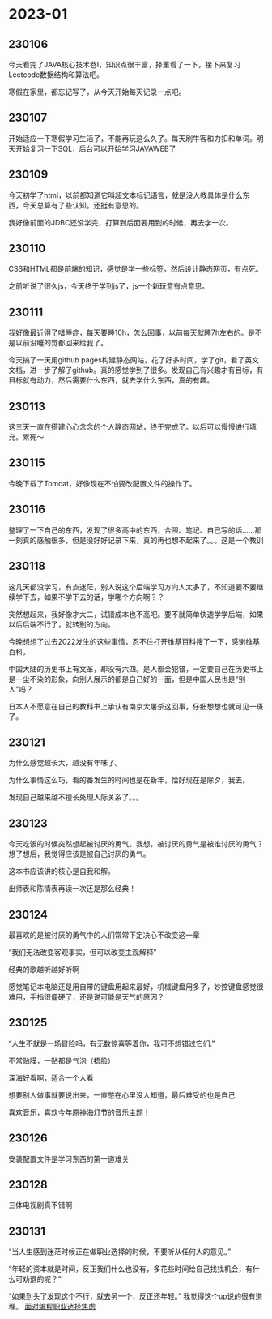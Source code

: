 # 2023-01

## 230106

今天看完了JAVA核心技术卷I，知识点很丰富，择重看了一下，接下来复习Leetcode数据结构和算法吧。
  
寒假在家里，都忘记写了，从今天开始每天记录一点吧。
  
## 230107

开始适应一下寒假学习生活了，不能再玩这么久了。每天刷牛客和力扣和单词。明天开始复习一下SQL，后台可以开始学习JAVAWEB了

## 230109

今天初学了html，以前都知道它叫超文本标记语言，就是没人教具体是什么东西，今天总算有了些认知。还挺有意思的。

我好像前面的JDBC还没学完，打算到后面要用到的时候，再去学一次。
  

## 230110

CSS和HTML都是前端的知识，感觉是学一些标签，然后设计静态网页，有点死。

之前听说了很久js，今天终于学到js了，js一个新玩意有点意思。
  

## 230111

我好像最近得了嗜睡症，每天要睡10h，怎么回事，以前每天就睡7h左右的。是不是以前没睡的觉都回来给我了。

今天搞了一天用github pages构建静态网站，花了好多时间，学了git，看了英文文档，进一步了解了github。真的感觉学到了很多。发现自己有兴趣才有目标，有目标就有动力，然后需要什么东西，就去学什么东西，真的有趣。

## 230113

这三天一直在搭建心心念念的个人静态网站，终于完成了。以后可以慢慢进行填充。累死～

## 230115

今晚下载了Tomcat，好像现在不怕要改配置文件的操作了。

## 230116

整理了一下自己的东西，发现了很多高中的东西，合照、笔记、自己写的话……那一刻真的感触很多，但是没好好记录下来，真的再也想不起来了。。。这是一个教训


## 230118

这几天都没学习，有点迷茫，别人说这个后端学习方向人太多了，不知道要不要继续学下去，如果不学下去的话，学哪个方向啊？？

突然想起来，我好像才大二，试错成本也不高吧。要不就简单快速学学后端，如果以后后端不行了，就转别的方向。

今晚想想了过去2022发生的这些事情，忍不住打开维基百科搜了一下，感谢维基百科。

中国大陆的历史书上有文革，却没有六四。是人都会犯错，一定要自己在历史书上是一尘不染的形象，向别人展示的都是自己好的一面，但是中国人民也是"别人"吗？

日本人不愿意在自己的教科书上承认有南京大屠杀这回事，仔细想想也就可见一斑了。

## 230121

为什么感觉越长大，越没有年味了。

为什么事情这么巧，看的番发生的时间也是在新年，恰好现在是除夕，我去。

发现自己越来越不擅长处理人际关系了。。。

## 230123

今天吃饭的时候突然想起被讨厌的勇气。我想，被讨厌的勇气是被谁讨厌的勇气？想了想后，我觉得应该是被自己讨厌的勇气。

这本书应该讲的核心是自我和解。

出师表和陈情表再读一次还是那么经典！

## 230124

最喜欢的是被讨厌的勇气中的人们常常下定决心不改变这一章

“我们无法改变客观事实，但可以改变主观解释”

经典的歌越听越好听啊

感觉笔记本电脑还是用自带的键盘用起来最好，机械键盘用多了，妙控键盘感觉很难用，手指很僵硬了，还是说可能是天气的原因？

## 230125
“人生不就是一场冒险吗，有无数惊喜等着你，我可不想错过它们.”

不常贴膜，一贴都是气泡（捂脸）

深海好看啊，适合一个人看

想要别人做事就要说出来，一直憋在心里没人知道，最后难受的也是自己  

喜欢音乐，喜欢今年原神海灯节的音乐主题！

## 230126

安装配置文件是学习东西的第一道难关  

## 230128

三体电视剧真不错啊

## 230131

“当人生感到迷茫时候正在做职业选择的时候，不要听从任何人的意见。”

“年轻的资本就是时间，反正我们什么也没有，多花些时间给自己找找机会，有什么可劝退的呢？”

“如果到头了发现这个不行，就去另一个，反正还年轻。”
我觉得这个up说的很有道理。
[面对编程职业选择焦虑](https://www.bilibili.com/video/BV1XK411r7k2?vd_source=09a272bb741f26386eb2109c1d3dacfc)